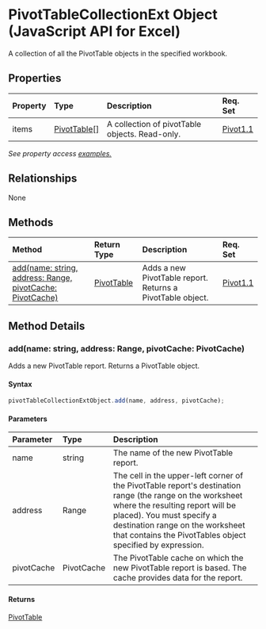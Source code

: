 # PivotTableCollectionExt Object (JavaScript API for Excel)

A collection of all the PivotTable objects in the specified workbook.

## Properties

| Property	   | Type	|Description| Req. Set|
|:---------------|:--------|:----------|:----|
|items|[PivotTable[]](pivottable.md)|A collection of pivotTable objects. Read-only.|[Pivot1.1](../requirement-sets/excel-api-requirement-sets.md)|

_See property access [examples.](#property-access-examples)_

## Relationships
None


## Methods

| Method		   | Return Type	|Description| Req. Set|
|:---------------|:--------|:----------|:----|
|[add(name: string, address: Range, pivotCache: PivotCache)](#addname-string-address-range-pivotcache-pivotcache)|[PivotTable](pivottable.md)|Adds a new PivotTable report. Returns a PivotTable object.|[Pivot1.1](../requirement-sets/excel-api-requirement-sets.md)|

## Method Details


### add(name: string, address: Range, pivotCache: PivotCache)
Adds a new PivotTable report. Returns a PivotTable object.

#### Syntax
```js
pivotTableCollectionExtObject.add(name, address, pivotCache);
```

#### Parameters
| Parameter	   | Type	|Description|
|:---------------|:--------|:----------|
|name|string|The name of the new PivotTable report.|
|address|Range|The cell in the upper-left corner of the PivotTable report's destination range (the range on the worksheet where the resulting report will be placed). You must specify a destination range on the worksheet that contains the PivotTables object specified by expression.|
|pivotCache|PivotCache|The PivotTable cache on which the new PivotTable report is based. The cache provides data for the report.|

#### Returns
[PivotTable](pivottable.md)
